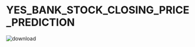 # YES_BANK_STOCK_CLOSING_PRICE_PREDICTION

![download](https://github.com/NamiraMujawar/YES_BANK_STOCK_CLOSING_PRICE_PREDICTION/assets/120715329/c694fac5-867b-451e-97cb-baea82713b28)


